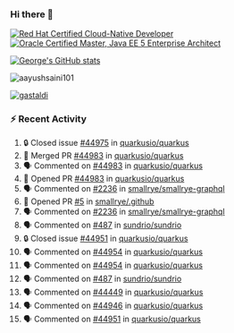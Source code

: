 ### Hi there 👋

<!--START_SECTION:badges-->
[![Red Hat Certified Cloud-Native Developer](https://images.credly.com/size/110x110/images/12ef4e4e-3d8d-4caf-9ab1-858c5bcb9619/image.png)](http://www.credly.com/badges/b6402e31-0894-48e6-b488-e2e551dcc809 "Red Hat Certified Cloud-Native Developer")
[![Oracle Certified Master, Java EE 5 Enterprise Architect](https://images.credly.com/size/110x110/images/1fa3549c-674c-4779-b3d6-d7d64eac2c23/Oracle-Certification-badge_OC-Master.png)](http://www.credly.com/badges/2565574e-b81d-410e-ab7d-24666ddcbe00 "Oracle Certified Master, Java EE 5 Enterprise Architect")
<!--END_SECTION:badges-->

[![George's GitHub stats](https://github-readme-stats.vercel.app/api?username=gastaldi&show=reviews,prs_merged&hide=contribs,prs&theme=transparent&show_icons=true)](https://github.com/anuraghazra/github-readme-stats)

<p align="left"> <img src="https://komarev.com/ghpvc/?username=gastaldi&label=Profile%20views&color=0e75b6&style=for-the-badge" alt="aayushsaini101" /> </p>

<p align="left"> <a href="https://github.com/ryo-ma/github-profile-trophy"><img src="https://github-profile-trophy.vercel.app/?username=gastaldi" alt="gastaldi" /></a> </p>

### :zap: Recent Activity

<!--START_SECTION:activity-->
1. 🔒 Closed issue [#44975](https://github.com/quarkusio/quarkus/issues/44975) in [quarkusio/quarkus](https://github.com/quarkusio/quarkus)
2. 🎉 Merged PR [#44983](https://github.com/quarkusio/quarkus/pull/44983) in [quarkusio/quarkus](https://github.com/quarkusio/quarkus)
3. 🗣 Commented on [#44983](https://github.com/quarkusio/quarkus/pull/44983#issuecomment-2525222558) in [quarkusio/quarkus](https://github.com/quarkusio/quarkus)
4. 💪 Opened PR [#44983](https://github.com/quarkusio/quarkus/pull/44983) in [quarkusio/quarkus](https://github.com/quarkusio/quarkus)
5. 🗣 Commented on [#2236](https://github.com/smallrye/smallrye-graphql/pull/2236#issuecomment-2523194515) in [smallrye/smallrye-graphql](https://github.com/smallrye/smallrye-graphql)
6. 💪 Opened PR [#5](https://github.com/smallrye/.github/pull/5) in [smallrye/.github](https://github.com/smallrye/.github)
7. 🗣 Commented on [#2236](https://github.com/smallrye/smallrye-graphql/pull/2236#issuecomment-2523183405) in [smallrye/smallrye-graphql](https://github.com/smallrye/smallrye-graphql)
8. 🗣 Commented on [#487](https://github.com/sundrio/sundrio/pull/487#issuecomment-2521484624) in [sundrio/sundrio](https://github.com/sundrio/sundrio)
9. 🔒 Closed issue [#44951](https://github.com/quarkusio/quarkus/issues/44951) in [quarkusio/quarkus](https://github.com/quarkusio/quarkus)
10. 🗣 Commented on [#44954](https://github.com/quarkusio/quarkus/pull/44954#issuecomment-2521347797) in [quarkusio/quarkus](https://github.com/quarkusio/quarkus)
11. 🗣 Commented on [#44954](https://github.com/quarkusio/quarkus/pull/44954#issuecomment-2521327189) in [quarkusio/quarkus](https://github.com/quarkusio/quarkus)
12. 🗣 Commented on [#487](https://github.com/sundrio/sundrio/pull/487#issuecomment-2521296981) in [sundrio/sundrio](https://github.com/sundrio/sundrio)
13. 🗣 Commented on [#44449](https://github.com/quarkusio/quarkus/pull/44449#issuecomment-2521291560) in [quarkusio/quarkus](https://github.com/quarkusio/quarkus)
14. 🗣 Commented on [#44946](https://github.com/quarkusio/quarkus/pull/44946#issuecomment-2521259620) in [quarkusio/quarkus](https://github.com/quarkusio/quarkus)
15. 🗣 Commented on [#44951](https://github.com/quarkusio/quarkus/issues/44951#issuecomment-2521246723) in [quarkusio/quarkus](https://github.com/quarkusio/quarkus)
<!--END_SECTION:activity-->
